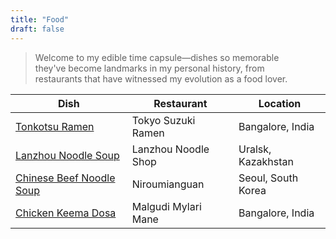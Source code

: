 ```yaml
---
title: "Food"
draft: false
---
```


> Welcome to my edible time capsule—dishes so memorable they've become landmarks in my personal history, from restaurants that have witnessed my evolution as a food lover.

| Dish | Restaurant | Location |
|------|------------|----------|
| [Tonkotsu Ramen](/food/tonkotsu-ramen-at-tokyo-suzuki-ramen-bangalore-india/) | Tokyo Suzuki Ramen | Bangalore, India |
| [Lanzhou Noodle Soup](/food/lanzhou-noodle-soup-uralsk-kazakhstan/) | Lanzhou Noodle Shop | Uralsk, Kazakhstan |
| [Chinese Beef Noodle Soup](/food/chinese-beef-noodle-soup-at-niroumianguan-seoul-south-korea/) | Niroumianguan | Seoul, South Korea |
| [Chicken Keema Dosa](/food/chicken-keema-dosa-at-malgudi-mylari-mane-bangalore-india/) | Malgudi Mylari Mane | Bangalore, India |

